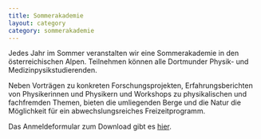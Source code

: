 ```yaml
---
title: Sommerakademie
layout: category
category: sommerakademie
---
```


Jedes Jahr im Sommer veranstalten wir eine Sommerakademie in den österreichischen Alpen. Teilnehmen können alle Dortmunder Physik- und Medizinpysikstudierenden.

Neben Vorträgen zu konkreten Forschungsprojekten, Erfahrungsberichten von Physikerinnen und Physikern und Workshops zu physikalischen und fachfremden Themen, bieten die umliegenden Berge und die Natur die Möglichkeit für ein abwechslungsreiches Freizeitprogramm.

Das Anmeldeformular zum Download gibt es [hier](dokumente/soak17_anmeldung.pdf).
